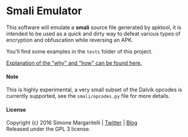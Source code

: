 # Smali Emulator

This software will emulate a **smali** source file generated by apktool, it is intended to be used as a quick and dirty way to defeat various types of encryption and obfuscation while reversing an APK.

You'll find some examples in the `tests` folder of this project.

[Explanation of the "why" and "how" can be found here.](https://www.evilsocket.net/2016/04/18/how-i-defeated-an-obfuscated-and-anti-tamper-apk-with-some-python-and-a-home-made-smali-emulator/)

#### Note

This is highly experimental, a very small subset of the Dalvik opcodes is currently supported, see the `smali/opcodes.py` file for more details.

#### License

Copyright (c) 2016 Simone Margaritelli | [Twitter](https://twitter.com/evilsocket) | [Blog](http://www.evilsocket.net)  
Released under the GPL 3 license.

